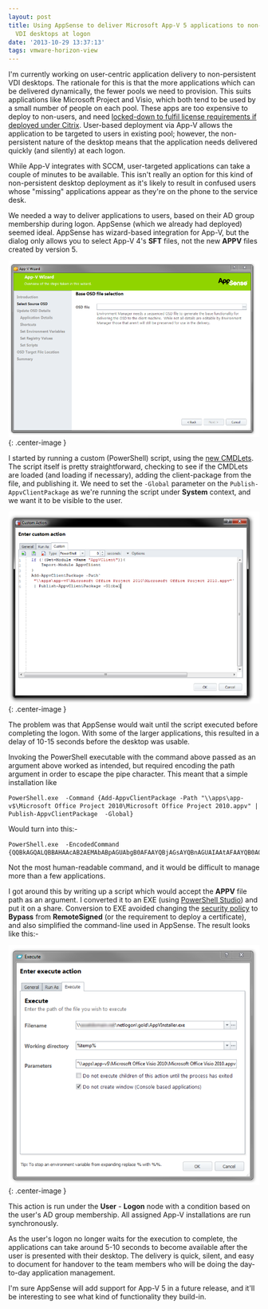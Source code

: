 ```yaml
---
layout: post
title: Using AppSense to deliver Microsoft App-V 5 applications to non-persistent
  VDI desktops at logon
date: '2013-10-29 13:37:13'
tags: vmware-horizon-view
---
```



I'm currently working on user-centric application delivery to non-persistent VDI desktops. The rationale for this is that the more applications which can be delivered dynamically, the fewer pools we need to provision. This suits applications like Microsoft Project and Visio, which both tend to be used by a small number of people on each pool. These apps are too expensive to deploy to non-users, and need [locked-down to fulfil license requirements if deployed under Citrix](http://www.appsense.com/media/19839/microsoft_license_control_whitepaper_us.pdf "AppSense - Microsoft Application License Control  in virtual environments"). User-based deployment via App-V allows the application to be targeted to users in existing pool; however, the non-persistent nature of the desktop means that the application needs delivered quickly (and silently) at each logon.

<!--more-->

While App-V integrates with SCCM, user-targeted applications can take a couple of minutes to be available. This isn't really an option for this kind of non-persistent desktop deployment as it's likely to result in confused users whose "missing" applications appear as they're on the phone to the service desk.

We needed a way to deliver applications to users, based on their AD group membership during logon. AppSense (which we already had deployed) seemed ideal. AppSense has wizard-based integration for App-V, but the dialog only allows you to select App-V 4's **SFT** files, not the new **APPV** files created by version 5.

![An App-V dialog box](/assets/post-images/App-VDialog.png){: .center-image }

I started by running a custom (PowerShell) script, using the [new CMDLets](http://blogs.technet.com/b/appv/archive/2012/12/03/app-v-5-0-client-powershell-deep-dive.aspx "App-V 5.0 Client PowerShell Deep Dive"). The script itself is pretty straightforward, checking to see if the CMDLets are loaded (and loading if necessary), adding the client-package from the file, and publishing it. We need to set the `-Global` parameter on the `Publish-AppvClientPackage` as we're running the script under **System** context, and we want it to be visible to the user.

![An App-V Custom Dialog](/assets/post-images/CustomAction.png){: .center-image }

The problem was that AppSense would wait until the script executed before completing the logon. With some of the larger applications, this resulted in a delay of 10-15 seconds before the desktop was usable.

Invoking the PowerShell executable with the command above passed as an argument above worked as intended, but required encoding the path argument in order to escape the pipe character. This meant that a simple installation like

```
PowerShell.exe  -Command {Add-AppvClientPackage -Path "\\apps\app-v$\Microsoft Office Project 2010\Microsoft Office Project 2010.appv" | Publish-AppvClientPackage  -Global}
```

Would turn into this:-

```
PowerShell.exe  -EncodedCommand {QQBkAGQALQBBAHAAcAB2AEMAbABpAGUAbgB0AFAAYQBjAGsAYQBnAGUAIAAtAFAAYQB0AGgAIAAiAFwAXABhAHAAcABzAFwAYQBwAHAALQB2ACQAXABNAGkAYwByAG8AcwBvAGYAdAAgAE8AZgBmAGkAYwBlACAAUAByAG8AagBlAGMAdAAgADIAMAAxADAAXABNAGkAYwByAG8AcwBvAGYAdAAgAE8AZgBmAGkAYwBlACAAUAByAG8AagBlAGMAdAAgADIAMAAxADAALgBhAHAAcAB2ACIAIAB8ACAAUAB1AGIAbABpAHMAaAAtAEEAcABwAHYAQwBsAGkAZQBuAHQAUABhAGMAawBhAGcAZQAgAC0ARwBsAG8AYgBhAGwA}
```

Not the most human-readable command, and it would be difficult to manage more than a few applications.

I got around this by writing up a script which would accept the **APPV** file path as an argument. I converted it to an EXE (using [PowerShell Studio](http://www.sapien.com/software/powershell_studio "PowerShell Studio 2012")) and put it on a share. Conversion to EXE avoided changing the [security policy](http://technet.microsoft.com/en-us/library/ee176961.aspx "Using the Set-ExecutionPolicy Cmdlet") to **Bypass** from **RemoteSigned** (or the requirement to deploy a certificate), and also simplified the command-line used in AppSense. The result looks like this:-

![An App-V execution dialog](/assets/post-images/Execution.png){: .center-image }

This action is run under the **User** - **Logon** node with a condition based on the user's AD group membership. All assigned App-V installations are run synchronously.

As the user's logon no longer waits for the execution to complete, the applications can take around 5-10 seconds to become available after the user is presented with their desktop. The delivery is quick, silent, and easy to document for handover to the team members who will be doing the day-to-day application management.

I'm sure AppSense will add support for App-V 5 in a future release, and it'll be interesting to see what kind of functionality they build-in.